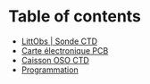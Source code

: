 # Table of contents

* [LittObs | Sonde CTD](README.md)
* [Carte électronique PCB](carte-electronique-pcb.md)
* [Caisson OSO CTD](caisson-oso-ctd.md)
* [Programmation](programmation.md)

